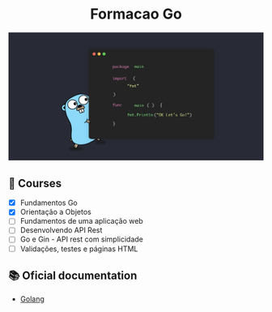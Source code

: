 <h1 align="center">Formacao Go</h1>

<img src="./golang.png" />

## :dart: Courses

- [x] Fundamentos Go
- [x] Orientação a Objetos
- [ ] Fundamentos de uma aplicação web
- [ ] Desenvolvendo API Rest
- [ ] Go e Gin - API rest com simplicidade
- [ ] Validações, testes e páginas HTML

## 📚 Oficial documentation

- [Golang](https://go.dev/)
